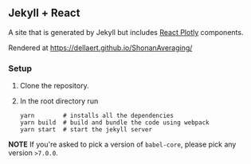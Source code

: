 ## Jekyll + React

A site that is generated by Jekyll but includes [React Plotly](https://plotly.com/javascript/react/) components.

Rendered at https://dellaert.github.io/ShonanAveraging/

### Setup

1. Clone the repository.
2. In the root directory run

    ```shell
    yarn        # installs all the dependencies
    yarn build  # build and bundle the code using webpack
    yarn start  # start the jekyll server
    ```

**NOTE** If you're asked to pick a version of `babel-core`, please pick any version `>7.0.0`.